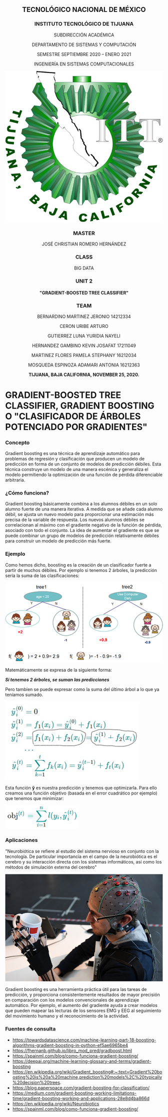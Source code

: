<div align="center">

## TECNOLÓGICO NACIONAL DE MÉXICO

### INSTITUTO TECNOLÓGICO DE TIJUANA

SUBDIRECCIÓN ACADÉMICA
 
DEPARTAMENTO DE SISTEMAS Y COMPUTACIÓN
 
SEMESTRE SEPTIEMBRE 2020 – ENERO 2021

INGENIERÍA EN SISTEMAS COMPUTACIONALES



![](https://github.com/AdamariMosqueda/Gradient-boosted-tree-classifier/blob/master/images/logo.png)



### MASTER

JOSÉ CHRISTIAN ROMERO HERNÁNDEZ

### CLASS

BIG DATA 

### UNIT 2

#### "GRADIENT-BOOSTED TREE CLASSIFIER"


### TEAM

BERNARDINO MARTINEZ JERONIO 14212334

CERON URIBE ARTURO

GUTIERREZ LUNA YURIDIA NAYELI

HERNANDEZ GAMBINO KEVIN JOSAFAT 17211049

MARTINEZ FLORES PAMELA STEPHANY	16212034

MOSQUEDA ESPINOZA ADAMARI ANTONIA 16212363





**TIJUANA, BAJA CALIFORNIA, NOVEMBER 25, 2020.** 




</div>







# GRADIENT-BOOSTED TREE CLASSIFIER, GRADIENT BOOSTING O "CLASIFICADOR DE ÁRBOLES POTENCIADO POR GRADIENTES" 

### Concepto

Gradient boosting es una técnica de aprendizaje automático para problemas de regresión y clasificación que producen un modelo de predicción en forma de un conjunto de modelos de predicción débiles. Esta técnica construye un modelo de una manera escénica y generaliza el modelo permitiendo la optimización de una función de pérdida diferenciable arbitraria.

### ¿Cómo funciona?

Gradient boosting básicamente combina a los alumnos débiles en un solo alumno fuerte de una manera iterativa. A medida que se añade cada alumno débil, se ajusta un nuevo modelo para proporcionar una estimación más precisa de la variable de respuesta. Los nuevos alumnos débiles se correlacionan al máximo con el gradiente negativo de la función de pérdida, asociado con todo el conjunto. La idea de aumentar el gradiente es que se puede combinar un grupo de modelos de predicción relativamente débiles para construir un modelo de predicción más fuerte.

### Ejemplo 

Como hemos dicho, boosting es la creación de un clasificador fuerte a partir de muchos débiles. Por ejemplo si tenemos 2 árboles, la predicción sería la suma de las clasificaciones:

![](https://github.com/AdamariMosqueda/Gradient-boosted-tree-classifier/blob/master/images/example.png)

Matemáticamente se expresa de la siguiente forma:

**_Si tenemos 2 árboles, se suman las predicciones_**

Pero tambíen se puede expresar como la suma del último árbol a lo que ya teníamos sumado.

![](https://github.com/AdamariMosqueda/Gradient-boosted-tree-classifier/blob/master/images/math1.png)

Esta función **ŷ** es nuestra predicción y tenemos que optimizarla. Para ello creamos una función objetivo (basada en el error cuadrático por ejemplo) que tenemos que minimizar:

![](https://github.com/AdamariMosqueda/Gradient-boosted-tree-classifier/blob/master/images/math2.png)


### Aplicaciones 

"Neurobiótica se refiere al estudio del sistema nervioso en conjunto con la tecnología. De particular importancia en el campo de la neurobiótica es el cerebro y su interacción directa con los sistemas informáticos, así como los métodos de simulación externa del cerebro"

![](https://github.com/AdamariMosqueda/Gradient-boosted-tree-classifier/blob/master/images/neuro.png)

Gradient boosting es una herramienta práctica útil para las tareas de predicción, y proporciona consistentemente resultados de mayor precisión en comparación con los modelos convencionales de aprendizaje automático. Por ejemplo, el aumento del gradiente ayuda a crear modelos que pueden mapear las lecturas de los sensores EMG y EEG al seguimiento del movimiento humano y el reconocimiento de la actividad.

### Fuentes de consulta 
- https://towardsdatascience.com/machine-learning-part-18-boosting-algorithms-gradient-boosting-in-python-ef5ae6965be4 
- https://fhernanb.github.io/libro_mod_pred/gradboost.html 
- https://spainml.com/blog/como-funciona-gradient-boosting/ 
- https://deepai.org/machine-learning-glossary-and-terms/gradient-boosting 
- https://en.wikipedia.org/wiki/Gradient_boosting#:~:text=Gradient%20boosting%20is%20a%20machine,prediction%20models%2C%20typically%20decision%20trees.  
- https://blog.paperspace.com/gradient-boosting-for-classification/ 
- https://medium.com/gradient-boosting-working-limitations-time/gradient-boosting-working-and-applications-28e8d4ba866d 
- https://en.wikipedia.org/wiki/Neurobiotics 
- https://spainml.com/blog/como-funciona-gradient-boosting/  